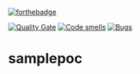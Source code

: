 [![forthebadge](https://forthebadge.com/images/badges/made-with-java.svg)](https://forthebadge.com)

[![Quality Gate](https://sonarcloud.io/api/project_badges/measure?project=com.devops.sample%3Astudent-services&metric=alert_status)](https://sonarcloud.io/dashboard/index/com.devops.sample:student-services)
[![Code smells](https://sonarcloud.io/api/project_badges/measure?project=com.devops.sample%3Astudent-services&metric=code_smells)](https://sonarcloud.io/dashboard/index/com.devops.sample:student-services)
[![Bugs](https://sonarcloud.io/api/badges/measure?key=com.devops.sample:student-services&metric=bugs)](https://sonarcloud.io/dashboard/index/com.devops.sample:student-services)
# samplepoc

